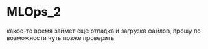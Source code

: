 # MLOps_2
какое-то время займет еще отладка и загрузка файлов, прошу по возможности чуть позже проверить
